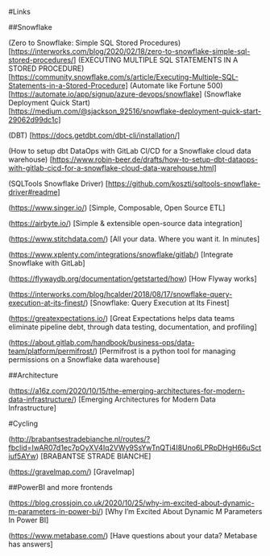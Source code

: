 #Links

##Snowflake

(Zero to Snowflake: Simple SQL Stored Procedures) [https://interworks.com/blog/2020/02/18/zero-to-snowflake-simple-sql-stored-procedures/]
(EXECUTING MULTIPLE SQL STATEMENTS IN A STORED PROCEDURE) [https://community.snowflake.com/s/article/Executing-Multiple-SQL-Statements-in-a-Stored-Procedure]
(Automate like Fortune 500) [https://automate.io/app/signup/azure-devops/snowflake]
(Snowflake Deployment Quick Start) [https://medium.com/@sjackson_92516/snowflake-deployment-quick-start-29062d99dc1c]

(DBT) [https://docs.getdbt.com/dbt-cli/installation/]

(How to setup dbt DataOps with GitLab CI/CD for a Snowflake cloud data warehouse) [https://www.robin-beer.de/drafts/how-to-setup-dbt-dataops-with-gitlab-cicd-for-a-snowflake-cloud-data-warehouse.html]

(SQLTools Snowflake Driver) [https://github.com/koszti/sqltools-snowflake-driver#readme]

(https://www.singer.io/) [Simple, Composable, Open Source ETL]

(https://airbyte.io/) [Simple & extensible open-source data integration]

(https://www.stitchdata.com/) [All your data. Where you want it. In minutes]

(https://www.xplenty.com/integrations/snowflake/gitlab/) [Integrate Snowflake with GitLab]

(https://flywaydb.org/documentation/getstarted/how) [How Flyway works]

(https://interworks.com/blog/hcalder/2018/08/17/snowflake-query-execution-at-its-finest/) [Snowflake: Query Execution at Its Finest]

(https://greatexpectations.io/) [Great Expectations helps data teams eliminate pipeline debt, through data testing, documentation, and profiling]

(https://about.gitlab.com/handbook/business-ops/data-team/platform/permifrost/) [Permifrost is a python tool for managing permissions on a Snowflake data warehouse]

##Architecture

(https://a16z.com/2020/10/15/the-emerging-architectures-for-modern-data-infrastructure/) [Emerging Architectures for Modern Data Infrastructure]



#Cycling

(http://brabantsestradebianche.nl/routes/?fbclid=IwAR07d1ec7pOyXV4Iq2VWy9SsYwTnQTi4I8Uno6LPRpDHgH66uSctiuf5AYw) [BRABANTSE STRADE BIANCHE]

(https://gravelmap.com/) [Gravelmap]

##PowerBI and more frontends

(https://blog.crossjoin.co.uk/2020/10/25/why-im-excited-about-dynamic-m-parameters-in-power-bi/) [Why I’m Excited About Dynamic M Parameters In Power BI]

(https://www.metabase.com/) [Have questions about your data? Metabase has answers]
